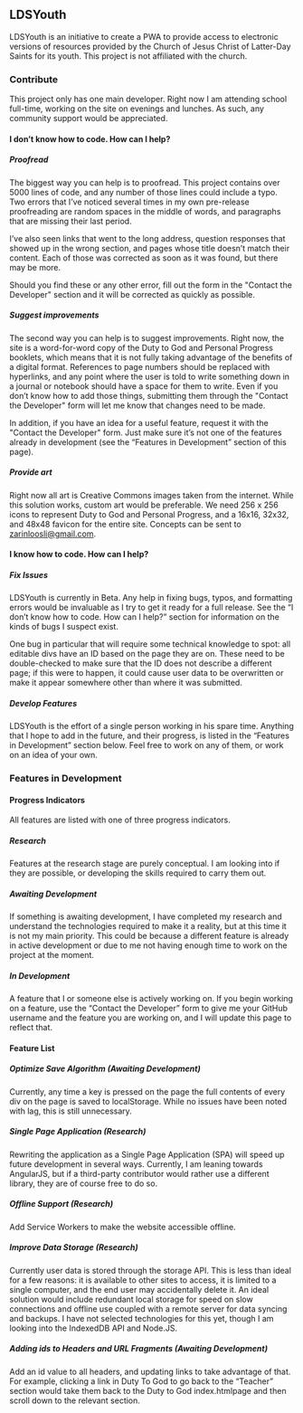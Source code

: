 ## LDSYouth

LDSYouth is an initiative to create a PWA to provide access to electronic versions of resources provided by the Church of Jesus Christ of Latter-Day Saints for its youth. This project is not affiliated with the church.

### Contribute

This project only has one main developer. Right now I am attending school full-time, working on the site on evenings and lunches. As such, any community support would be appreciated.

#### I don’t know how to code. How can I help?

##### Proofread

The biggest way you can help is to proofread. This project contains over 5000 lines of code, and any number of those lines could include a typo. Two errors that I’ve noticed several times in my own pre-release proofreading are random spaces in the middle of words, and paragraphs that are missing their last period.

  

I’ve also seen links that went to the long address, question responses that showed up in the wrong section, and pages whose title doesn’t match their content. Each of those was corrected as soon as it was found, but there may be more.

  

Should you find these or any other error, fill out the form in the "Contact the Developer" section and it will be corrected as quickly as possible.

  

##### Suggest improvements

The second way you can help is to suggest improvements. Right now, the site is a word-for-word copy of the Duty to God and Personal Progress booklets, which means that it is not fully taking advantage of the benefits of a digital format. References to page numbers should be replaced with hyperlinks, and any point where the user is told to write something down in a journal or notebook should have a space for them to write. Even if you don’t know how to add those things, submitting them through the "Contact the Developer" form will let me know that changes need to be made.

  

In addition, if you have an idea for a useful feature, request it with the "Contact the Developer" form. Just make sure it’s not one of the features already in development (see the “Features in Development” section of this page).

##### Provide art

Right now all art is Creative Commons images taken from the internet. While this solution works, custom art would be preferable. We need 256 x 256 icons to represent Duty to God and Personal Progress, and a 16x16, 32x32, and 48x48 favicon for the entire site. Concepts can be sent to [zarinloosli@gmail.com](mailto:zarinloosli@gmail.com).

#### I know how to code. How can I help?

##### Fix Issues

LDSYouth is currently in Beta. Any help in fixing bugs, typos, and formatting errors would be invaluable as I try to get it ready for a full release. See the “I don’t know how to code. How can I help?” section for information on the kinds of bugs I suspect exist.

  

One bug in particular that will require some technical knowledge to spot: all editable divs have an ID based on the page they are on. These need to be double-checked to make sure that the ID does not describe a different page; if this were to happen, it could cause user data to be overwritten or make it appear somewhere other than where it was submitted.

##### Develop Features

LDSYouth is the effort of a single person working in his spare time. Anything that I hope to add in the future, and their progress, is listed in the “Features in Development” section below. Feel free to work on any of them, or work on an idea of your own.

  

### Features in Development

#### Progress Indicators

All features are listed with one of three progress indicators. 

##### Research

Features at the research stage are purely conceptual. I am looking into if they are possible, or developing the skills required to carry them out.

##### Awaiting Development

If something is awaiting development, I have completed my research and understand the technologies required to make it a reality, but at this time it is not my main priority. This could be because a different feature is already in active development or due to me not having enough time to work on the project at the moment.

##### In Development

A feature that I or someone else is actively working on. If you begin working on a feature, use the “Contact the Developer” form to give me your GitHub username and the feature you are working on, and I will update this page to reflect that.

#### Feature List

##### Optimize Save Algorithm (Awaiting Development)

Currently, any time a key is pressed on the page the full contents of every div on the page is saved to localStorage. While no issues have been noted with lag, this is still unnecessary.

##### Single Page Application (Research)

Rewriting the application as a Single Page Application (SPA) will speed up future development in several ways. Currently, I am leaning towards AngularJS, but if a third-party contributor would rather use a different library, they are of course free to do so.

##### Offline Support (Research)

Add Service Workers to make the website accessible offline.

##### Improve Data Storage (Research)

Currently user data is stored through the storage API. This is less than ideal for a few reasons: it is available to other sites to access, it is limited to a single computer, and the end user may accidentally delete it. An ideal solution would include redundant local storage for speed on slow connections and offline use coupled with a remote server for data syncing and backups. I have not selected technologies for this yet, though I am looking into the IndexedDB API and Node.JS.

##### Adding ids to Headers and URL Fragments (Awaiting Development)

Add an id value to all headers, and updating links to take advantage of that. For example, clicking a link in Duty To God to go back to the “Teacher” section would take them back to the Duty to God index.htmlpage and then scroll down to the relevant section.